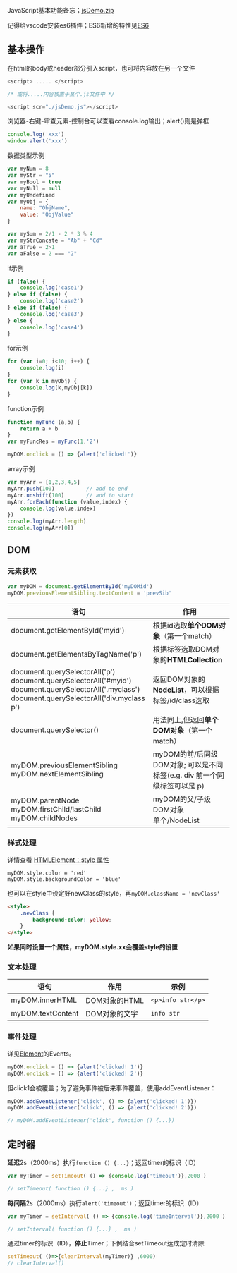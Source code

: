 JavaScript基本功能备忘；[jsDemo.zip](./JS/jsDemo.zip)

记得给vscode安装es6插件；ES6新增的特性见[ES6](ES6.md)

## 基本操作

在html的body或header部分引入script，也可将内容放在另一个文件
```js
<script> ..... </script>

/* 或将.....内容放置于某个.js文件中 */

<script scr="./jsDemo.js"></script>
```

浏览器-右键-审查元素-控制台可以查看console.log输出；alert()则是弹框
```js
console.log('xxx')
window.alert('xxx')
```


数据类型示例
```js
var myNum = 8
var myStr = "5"
var myBool = true 
var myNull = null
var myUndefined
var myObj = {
    name: "ObjName",
    value: "ObjValue"
}

var mySum = 2/1 - 2 * 3 % 4
var myStrConcate = "Ab" + "Cd"
var aTrue = 2>1
var aFalse = 2 === "2"
```


if示例
```js
if (false) {
    console.log('case1')
} else if (false) {
    console.log('case2')
} else if (false) {
    console.log('case3')
} else {
    console.log('case4')
}
```

for示例
```js
for (var i=0; i<10; i++) {
    console.log(i)
}
for (var k in myObj) {
    console.log(k,myObj[k])
}
```


function示例
```js
function myFunc (a,b) {
    return a + b
}
var myFuncRes = myFunc(1,'2')
```
```js
myDOM.onclick = () => {alert('clicked!')}
```

array示例
```js
var myArr = [1,2,3,4,5]
myArr.push(100)          // add to end
myArr.unshift(100)       // add to start
myArr.forEach(function (value,index) {
    console.log(value,index)
})
console.log(myArr.length)
console.log(myArr[0])
```


## DOM
### 元素获取
```js
var myDOM = document.getElementById('myDOMid')
myDOM.previousElementSibling.textContent = 'prevSib'
```

| 语句 | 作用 |
| -- | -- |
| document.getElementById('myid') | 根据id选取**单个DOM对象**（第一个match） |
| document.getElementsByTagName('p') | 根据标签选取DOM对象的**HTMLCollection** |
| document.querySelectorAll('p') <br> document.querySelectorAll('#myid') <br> document.querySelectorAll('.myclass') <br> document.querySelectorAll('div.myclass p') | 返回DOM对象的**NodeList**，可以根据标签/id/class选取 |
|  document.querySelector() | 用法同上,但返回**单个DOM对象**（第一个match） |
| myDOM.previousElementSibling <br> myDOM.nextElementSibling | myDOM的前/后同级DOM对象; 可以是不同标签(e.g. div 前一个同级标签可以是 p) |
| myDOM.parentNode <br> myDOM.firstChild/lastChild <br> myDOM.childNodes | myDOM的父/子级DOM对象 <br> 单个/NodeList |


### 样式处理
详情查看 [HTMLElement：style 属性](https://developer.mozilla.org/zh-CN/docs/Web/API/HTMLElement/style)
```
myDOM.style.color = 'red'
myDOM.style.backgroundColor = 'blue'
```
也可以在style中设定好newClass的style，再```myDOM.className = 'newClass'```
```html
<style>
    .newClass {
        background-color: yellow;
    }
</style>
```
**如果同时设置一个属性，myDOM.style.xx会覆盖style的设置**

### 文本处理
| 语句 | 作用 | 示例 |
| -- | -- | -- |
| myDOM.innerHTML | DOM对象的HTML | ```<p>info str</p>``` |
| myDOM.textContent | DOM对象的文字 | ```info str``` |

### 事件处理
详见[Element](https://developer.mozilla.org/en-US/docs/Web/API/Element/afterscriptexecute_event)的Events。

```js
myDOM.onclick = () => {alert('clicked! 1')}
myDOM.onclick = () => {alert('clicked! 2')}
```
但click1会被覆盖；为了避免事件被后来事件覆盖，使用addEventListener：
```js
myDOM.addEventListener('click', () => {alert('clicked! 1')})
myDOM.addEventListener('click', () => {alert('clicked! 2')})

// myDOM.addEventListener('click', function () {...})
```

## 定时器
**延迟**2s（2000ms）执行```function () {...}```；返回timer的标识（ID）
```js
var myTimer = setTimeout( () => {console.log('timeout')},2000 )

// setTimeout( function () {...} ,  ms )
```

**每间隔**2s（2000ms）执行```alert('timeout')```；返回timer的标识（ID）
```js
var myTimer = setInterval( () => {console.log('timeInterval')},2000 )

// setInterval( function () {...} ,  ms )
```
通过timer的标识（ID），**停止**Timer；下例结合setTimeout达成定时清除
```js
setTimeout( ()=>{clearInterval(myTimer)} ,6000)
// clearInterval()
```

